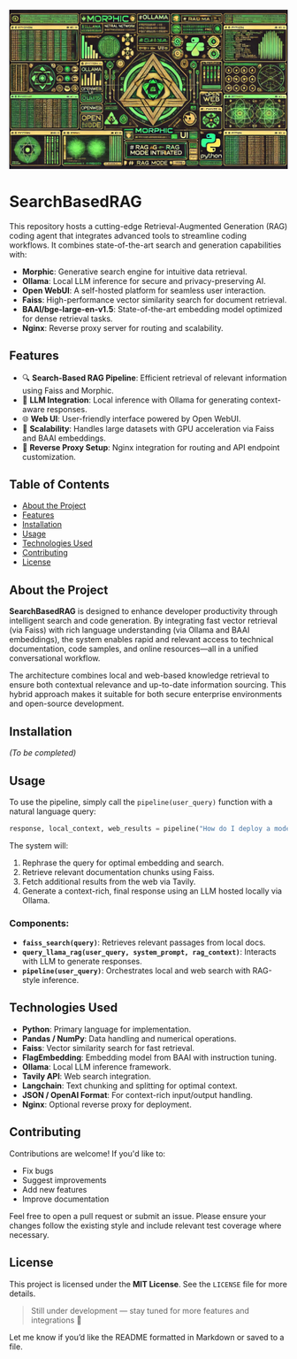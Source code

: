 <p><img src="./imgs/readme_main.webp"></p>

# SearchBasedRAG

This repository hosts a cutting-edge Retrieval-Augmented Generation (RAG) coding agent that integrates advanced tools to streamline coding workflows. It combines state-of-the-art search and generation capabilities with:

- **Morphic**: Generative search engine for intuitive data retrieval.  
- **Ollama**: Local LLM inference for secure and privacy-preserving AI.  
- **Open WebUI**: A self-hosted platform for seamless user interaction.  
- **Faiss**: High-performance vector similarity search for document retrieval.  
- **BAAI/bge-large-en-v1.5**: State-of-the-art embedding model optimized for dense retrieval tasks.  
- **Nginx**: Reverse proxy server for routing and scalability.  

## Features

- 🔍 **Search-Based RAG Pipeline**: Efficient retrieval of relevant information using Faiss and Morphic.  
- 🤖 **LLM Integration**: Local inference with Ollama for generating context-aware responses.  
- 🌐 **Web UI**: User-friendly interface powered by Open WebUI.  
- 🚀 **Scalability**: Handles large datasets with GPU acceleration via Faiss and BAAI embeddings.  
- 🔧 **Reverse Proxy Setup**: Nginx integration for routing and API endpoint customization.

## Table of Contents

- [About the Project](#about-the-project)  
- [Features](#features)  
- [Installation](#installation)  
- [Usage](#usage)  
- [Technologies Used](#technologies-used)  
- [Contributing](#contributing)  
- [License](#license)  

## About the Project

**SearchBasedRAG** is designed to enhance developer productivity through intelligent search and code generation. By integrating fast vector retrieval (via Faiss) with rich language understanding (via Ollama and BAAI embeddings), the system enables rapid and relevant access to technical documentation, code samples, and online resources—all in a unified conversational workflow.

The architecture combines local and web-based knowledge retrieval to ensure both contextual relevance and up-to-date information sourcing. This hybrid approach makes it suitable for both secure enterprise environments and open-source development.

## Installation

*(To be completed)*

## Usage

To use the pipeline, simply call the `pipeline(user_query)` function with a natural language query:

```python
response, local_context, web_results = pipeline("How do I deploy a model with KServe?")
```

The system will:
1. Rephrase the query for optimal embedding and search.
2. Retrieve relevant documentation chunks using Faiss.
3. Fetch additional results from the web via Tavily.
4. Generate a context-rich, final response using an LLM hosted locally via Ollama.

### Components:
- **`faiss_search(query)`**: Retrieves relevant passages from local docs.
- **`query_llama_rag(user_query, system_prompt, rag_context)`**: Interacts with LLM to generate responses.
- **`pipeline(user_query)`**: Orchestrates local and web search with RAG-style inference.

## Technologies Used

- **Python**: Primary language for implementation.
- **Pandas / NumPy**: Data handling and numerical operations.
- **Faiss**: Vector similarity search for fast retrieval.
- **FlagEmbedding**: Embedding model from BAAI with instruction tuning.
- **Ollama**: Local LLM inference framework.
- **Tavily API**: Web search integration.
- **Langchain**: Text chunking and splitting for optimal context.
- **JSON / OpenAI Format**: For context-rich input/output handling.
- **Nginx**: Optional reverse proxy for deployment.

## Contributing

Contributions are welcome! If you'd like to:
- Fix bugs
- Suggest improvements
- Add new features
- Improve documentation

Feel free to open a pull request or submit an issue. Please ensure your changes follow the existing style and include relevant test coverage where necessary.

## License

This project is licensed under the **MIT License**. See the `LICENSE` file for more details.

> Still under development — stay tuned for more features and integrations 🚧

Let me know if you’d like the README formatted in Markdown or saved to a file.
